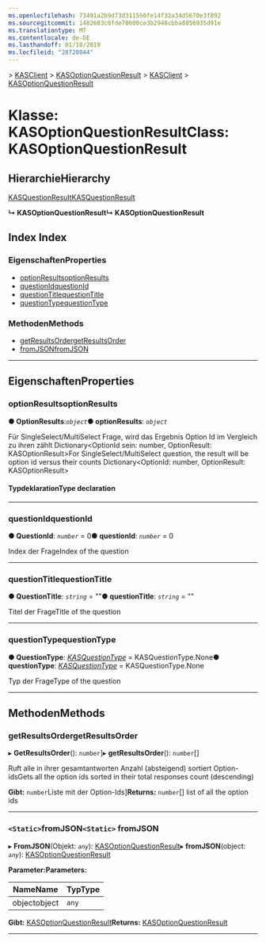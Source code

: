 ```yaml
---
ms.openlocfilehash: 73491a2b9d73d311550fe14f32a34d5670e3f892
ms.sourcegitcommit: 1482683c0fde70600ce3b2948cbba8856935d91e
ms.translationtype: MT
ms.contentlocale: de-DE
ms.lasthandoff: 01/18/2019
ms.locfileid: "28728044"
---
```

<span data-ttu-id="08385-101">[](../README.md) > [KASClient](../modules/kasclient.md) > [KASOptionQuestionResult](../classes/kasclient.kasoptionquestionresult.md)</span><span class="sxs-lookup"><span data-stu-id="08385-101">[](../README.md) > [KASClient](../modules/kasclient.md) > [KASOptionQuestionResult](../classes/kasclient.kasoptionquestionresult.md)</span></span>

# <a name="class-kasoptionquestionresult"></a><span data-ttu-id="08385-102">Klasse: KASOptionQuestionResult</span><span class="sxs-lookup"><span data-stu-id="08385-102">Class: KASOptionQuestionResult</span></span>

## <a name="hierarchy"></a><span data-ttu-id="08385-103">Hierarchie</span><span class="sxs-lookup"><span data-stu-id="08385-103">Hierarchy</span></span>

 [<span data-ttu-id="08385-104">KASQuestionResult</span><span class="sxs-lookup"><span data-stu-id="08385-104">KASQuestionResult</span></span>](kasclient.kasquestionresult.md)

<span data-ttu-id="08385-105">**↳ KASOptionQuestionResult**</span><span class="sxs-lookup"><span data-stu-id="08385-105">**↳ KASOptionQuestionResult**</span></span>

## <a name="index"></a><span data-ttu-id="08385-106">Index </span><span class="sxs-lookup"><span data-stu-id="08385-106">Index</span></span>

### <a name="properties"></a><span data-ttu-id="08385-107">Eigenschaften</span><span class="sxs-lookup"><span data-stu-id="08385-107">Properties</span></span>

* [<span data-ttu-id="08385-108">optionResults</span><span class="sxs-lookup"><span data-stu-id="08385-108">optionResults</span></span>](kasclient.kasoptionquestionresult.md#optionresults)
* [<span data-ttu-id="08385-109">questionId</span><span class="sxs-lookup"><span data-stu-id="08385-109">questionId</span></span>](kasclient.kasoptionquestionresult.md#questionid)
* [<span data-ttu-id="08385-110">questionTitle</span><span class="sxs-lookup"><span data-stu-id="08385-110">questionTitle</span></span>](kasclient.kasoptionquestionresult.md#questiontitle)
* [<span data-ttu-id="08385-111">questionType</span><span class="sxs-lookup"><span data-stu-id="08385-111">questionType</span></span>](kasclient.kasoptionquestionresult.md#questiontype)
### <a name="methods"></a><span data-ttu-id="08385-112">Methoden</span><span class="sxs-lookup"><span data-stu-id="08385-112">Methods</span></span>

* [<span data-ttu-id="08385-113">getResultsOrder</span><span class="sxs-lookup"><span data-stu-id="08385-113">getResultsOrder</span></span>](kasclient.kasoptionquestionresult.md#getresultsorder)
* [<span data-ttu-id="08385-114">fromJSON</span><span class="sxs-lookup"><span data-stu-id="08385-114">fromJSON</span></span>](kasclient.kasoptionquestionresult.md#fromjson)

---

## <a name="properties"></a><span data-ttu-id="08385-115">Eigenschaften</span><span class="sxs-lookup"><span data-stu-id="08385-115">Properties</span></span>

<a id="optionresults"></a>

###  <a name="optionresults"></a><span data-ttu-id="08385-116">optionResults</span><span class="sxs-lookup"><span data-stu-id="08385-116">optionResults</span></span>

<span data-ttu-id="08385-117">**● OptionResults**:*`object`*</span><span class="sxs-lookup"><span data-stu-id="08385-117">**● optionResults**: *`object`*</span></span>

<span data-ttu-id="08385-118">Für SingleSelect/MultiSelect Frage, wird das Ergebnis Option Id im Vergleich zu ihren zählt Dictionary<OptionId sein: number, OptionResult: KASOptionResult></span><span class="sxs-lookup"><span data-stu-id="08385-118">For SingleSelect/MultiSelect question, the result will be option id versus their counts Dictionary<OptionId: number, OptionResult: KASOptionResult></span></span>
#### <a name="type-declaration"></a><span data-ttu-id="08385-119">Typdeklaration</span><span class="sxs-lookup"><span data-stu-id="08385-119">Type declaration</span></span>

___

<a id="questionid"></a>

###  <a name="questionid"></a><span data-ttu-id="08385-120">questionId</span><span class="sxs-lookup"><span data-stu-id="08385-120">questionId</span></span>

<span data-ttu-id="08385-121">**● QuestionId**: *`number`* = 0</span><span class="sxs-lookup"><span data-stu-id="08385-121">**● questionId**: *`number`* = 0</span></span>

<span data-ttu-id="08385-122">Index der Frage</span><span class="sxs-lookup"><span data-stu-id="08385-122">Index of the question</span></span>

___

<a id="questiontitle"></a>

###  <a name="questiontitle"></a><span data-ttu-id="08385-123">questionTitle</span><span class="sxs-lookup"><span data-stu-id="08385-123">questionTitle</span></span>

<span data-ttu-id="08385-124">**● QuestionTitle**: *`string`* = ""</span><span class="sxs-lookup"><span data-stu-id="08385-124">**● questionTitle**: *`string`* = ""</span></span>

<span data-ttu-id="08385-125">Titel der Frage</span><span class="sxs-lookup"><span data-stu-id="08385-125">Title of the question</span></span>

___

<a id="questiontype"></a>

###  <a name="questiontype"></a><span data-ttu-id="08385-126">questionType</span><span class="sxs-lookup"><span data-stu-id="08385-126">questionType</span></span>

<span data-ttu-id="08385-127">**● QuestionType**: *[KASQuestionType](../enums/kasclient.kasquestiontype.md)* = KASQuestionType.None</span><span class="sxs-lookup"><span data-stu-id="08385-127">**● questionType**: *[KASQuestionType](../enums/kasclient.kasquestiontype.md)* =  KASQuestionType.None</span></span>

<span data-ttu-id="08385-128">Typ der Frage</span><span class="sxs-lookup"><span data-stu-id="08385-128">Type of the question</span></span>

___

## <a name="methods"></a><span data-ttu-id="08385-129">Methoden</span><span class="sxs-lookup"><span data-stu-id="08385-129">Methods</span></span>

<a id="getresultsorder"></a>

###  <a name="getresultsorder"></a><span data-ttu-id="08385-130">getResultsOrder</span><span class="sxs-lookup"><span data-stu-id="08385-130">getResultsOrder</span></span>

<span data-ttu-id="08385-131">▸ **GetResultsOrder**(): `number`]</span><span class="sxs-lookup"><span data-stu-id="08385-131">▸ **getResultsOrder**(): `number`[]</span></span>

<span data-ttu-id="08385-132">Ruft alle in ihrer gesamtantworten Anzahl (absteigend) sortiert Option-ids</span><span class="sxs-lookup"><span data-stu-id="08385-132">Gets all the option ids sorted in their total responses count (descending)</span></span>

<span data-ttu-id="08385-133">**Gibt:** `number`Liste mit der Option-Ids]</span><span class="sxs-lookup"><span data-stu-id="08385-133">**Returns:** `number`[] list of all the option ids</span></span>

___

<a id="fromjson"></a>

### <a name="static-fromjson"></a><span data-ttu-id="08385-134">`<Static>`fromJSON</span><span class="sxs-lookup"><span data-stu-id="08385-134">`<Static>` fromJSON</span></span>

<span data-ttu-id="08385-135">▸ **FromJSON**(Objekt: *`any`*): [KASOptionQuestionResult](kasclient.kasoptionquestionresult.md)</span><span class="sxs-lookup"><span data-stu-id="08385-135">▸ **fromJSON**(object: *`any`*): [KASOptionQuestionResult](kasclient.kasoptionquestionresult.md)</span></span>

<span data-ttu-id="08385-136">**Parameter:**</span><span class="sxs-lookup"><span data-stu-id="08385-136">**Parameters:**</span></span>

| <span data-ttu-id="08385-137">Name</span><span class="sxs-lookup"><span data-stu-id="08385-137">Name</span></span> | <span data-ttu-id="08385-138">Typ</span><span class="sxs-lookup"><span data-stu-id="08385-138">Type</span></span> |
| ------ | ------ |
| <span data-ttu-id="08385-139">object</span><span class="sxs-lookup"><span data-stu-id="08385-139">object</span></span> | `any` |

<span data-ttu-id="08385-140">**Gibt:** [KASOptionQuestionResult](kasclient.kasoptionquestionresult.md)</span><span class="sxs-lookup"><span data-stu-id="08385-140">**Returns:** [KASOptionQuestionResult](kasclient.kasoptionquestionresult.md)</span></span>

___

